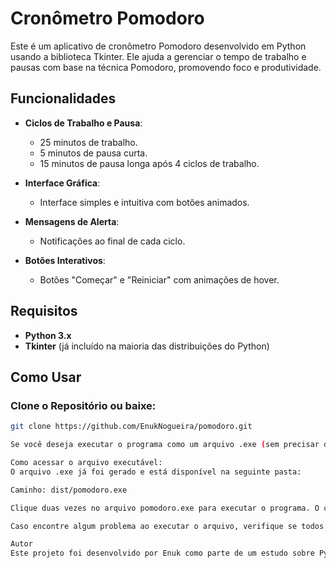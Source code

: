 # Cronômetro Pomodoro

Este é um aplicativo de cronômetro Pomodoro desenvolvido em Python usando a biblioteca Tkinter. Ele ajuda a gerenciar o tempo de trabalho e pausas com base na técnica Pomodoro, promovendo foco e produtividade.

## Funcionalidades

- **Ciclos de Trabalho e Pausa**:
  - 25 minutos de trabalho.
  - 5 minutos de pausa curta.
  - 15 minutos de pausa longa após 4 ciclos de trabalho.

- **Interface Gráfica**:
  - Interface simples e intuitiva com botões animados.

- **Mensagens de Alerta**:
  - Notificações ao final de cada ciclo.

- **Botões Interativos**:
  - Botões "Começar" e "Reiniciar" com animações de hover.

## Requisitos

- **Python 3.x**
- **Tkinter** (já incluído na maioria das distribuições do Python)

## Como Usar

### Clone o Repositório ou baixe:

```bash
git clone https://github.com/EnukNogueira/pomodoro.git

Se você deseja executar o programa como um arquivo .exe (sem precisar do Python instalado), siga os passos abaixo:

Como acessar o arquivo executável:
O arquivo .exe já foi gerado e está disponível na seguinte pasta:

Caminho: dist/pomodoro.exe

Clique duas vezes no arquivo pomodoro.exe para executar o programa. O cronômetro será iniciado e exibido em uma janela gráfica.

Caso encontre algum problema ao executar o arquivo, verifique se todos os arquivos necessários estão presentes na mesma pasta ou entre em contato comigo.

Autor
Este projeto foi desenvolvido por Enuk como parte de um estudo sobre Python e interfaces gráficas.

